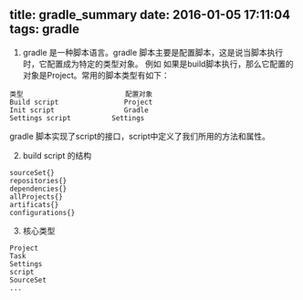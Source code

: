 title: gradle_summary
date: 2016-01-05 17:11:04
tags: gradle
---

1. gradle 是一种脚本语言。gradle 脚本主要是配置脚本，这是说当脚本执行时，它配置成为特定的类型对象。
例如 如果是build脚本执行，那么它配置的对象是Project。常用的脚本类型有如下：
```
类型  	                   配置对象
Build script	            Project
Init script                 Gradle
Settings script	         Settings
```

  gradle 脚本实现了script的接口，script中定义了我们所用的方法和属性。

2. build script 的结构

  ```
  sourceSet{}
  repositories{}
  dependencies{}
  allProjects{}
  artificats{}
  configurations{}
  ```

3. 核心类型
```
Project
Task
Settings
script
SourceSet
...
```
